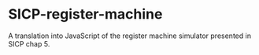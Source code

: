 # SICP-register-machine
A translation into JavaScript of the register machine simulator presented in SICP chap 5.
